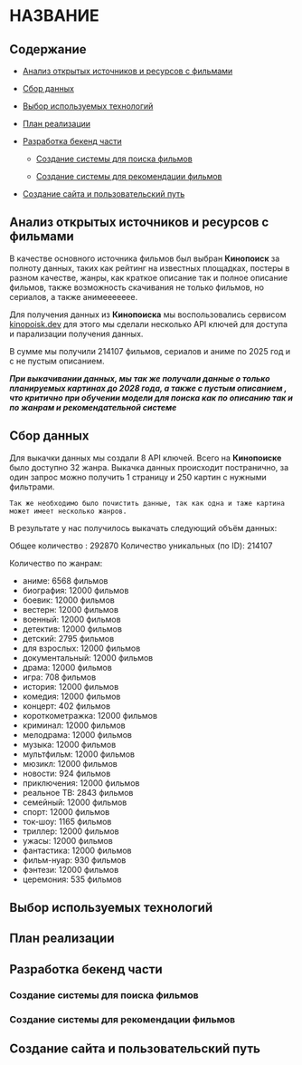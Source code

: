 # НАЗВАНИЕ

## Содержание

 - [Анализ открытых источников и ресурсов с фильмами](#анализ-открытых-источников-и-ресурсов-с-фильмами)
 
 - [Сбор данных](#сбор-данных)
 
 - [Выбор используемых технологий](#выбор-используемых-технологий)
 
 - [План реализации](#план-реализации)
 
 - [Разработка бекенд части](#разработка-бекенд-части)
 
	 - [Создание системы для поиска фильмов](#создание-системы-для-поиска-фильмов) 
	 
	 - [Создание системы для рекомендации фильмов](#создание-системы-для-рекомендации-фильмов)
	 
- [Создание сайта и пользовательский путь](#создание-сайта-и-пользовательский-путь)

## Анализ открытых источников и ресурсов с фильмами

В качестве основного источника фильмов был выбран **Кинопоиск** за полноту данных, таких как рейтинг на известных площадках, постеры в разном качестве, жанры, как краткое описание так и полное описание фильмов, также возможность скачивания не только фильмов, но сериалов, а также анимеееееее.

Для получения данных из **Кинопоиска** мы воспользовались сервисом [kinopoisk.dev](https://kinopoisk.dev/) для этого мы сделали несколько API ключей для доступа и парализации получения   данных.

В сумме мы получили 214107 фильмов, сериалов и аниме по 2025 год и с не пустым описанием.
   
***При выкачивании данных, мы так же получали данные о только планируемых картинах до 2028 года, а также с пустым описанием , что критично при обучении модели для поиска как по описанию так и по жанрам и рекомендательной системе***



## Сбор данных

Для выкачки данных мы создали 8 API ключей. Всего на **Кинопоиске** было доступно 32 жанра. Выкачка данных происходит постранично, за один запрос можно получить 1 страницу и 250 картин с нужными фильтрами.

	Так же необходимо было почистить данные, так как одна и таже картина может имеет несколько жанров.

В результате у нас получилось выкачать следующий объём данных:

Общее количество : 292870
Количество уникальных (по ID): 214107

Количество по жанрам:
- аниме: 6568 фильмов
- биография: 12000 фильмов
- боевик: 12000 фильмов
- вестерн: 12000 фильмов
- военный: 12000 фильмов
- детектив: 12000 фильмов
- детский: 2795 фильмов
- для взрослых: 12000 фильмов
- документальный: 12000 фильмов
- драма: 12000 фильмов
- игра: 708 фильмов
- история: 12000 фильмов
- комедия: 12000 фильмов
- концерт: 402 фильмов
- короткометражка: 12000 фильмов
- криминал: 12000 фильмов
- мелодрама: 12000 фильмов
- музыка: 12000 фильмов
- мультфильм: 12000 фильмов
- мюзикл: 12000 фильмов
- новости: 924 фильмов
- приключения: 12000 фильмов
- реальное ТВ: 2843 фильмов
- семейный: 12000 фильмов
- спорт: 12000 фильмов
- ток-шоу: 1165 фильмов
- триллер: 12000 фильмов
- ужасы: 12000 фильмов
- фантастика: 12000 фильмов
- фильм-нуар: 930 фильмов
- фэнтези: 12000 фильмов
- церемония: 535 фильмов

## Выбор используемых технологий


## План реализации



## Разработка бекенд части



### Создание системы для поиска фильмов



### Создание системы для рекомендации фильмов



## Создание сайта и пользовательский путь






